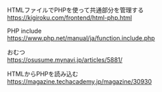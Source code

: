 HTMLファイルでPHPを使って共通部分を管理する  
https://kigiroku.com/frontend/html-php.html  

PHP include  
https://www.php.net/manual/ja/function.include.php  


おむつ  
https://osusume.mynavi.jp/articles/5881/




HTMLからPHPを読み込む
https://magazine.techacademy.jp/magazine/30930